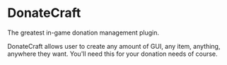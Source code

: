 # DonateCraft
The greatest in-game donation management plugin.

DonateCraft allows user to create any amount of GUI, any item, anything, anywhere they want.
You'll need this for your donation needs of course.
